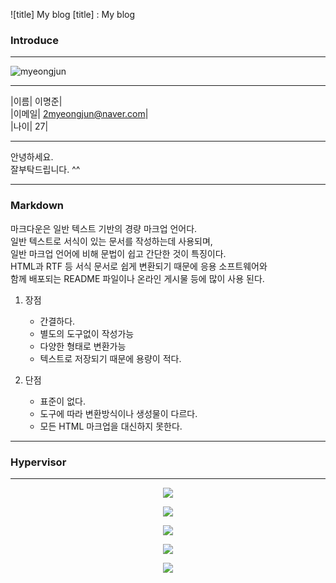 ![title] My blog
[title] : My blog

### Introduce

---

![myeongjun](https://user-images.githubusercontent.com/77829885/202432139-d9dfd194-b81e-4058-8de2-19aec00e2e7e.png)

---

|이름| 이명준|  
|이메일| 2myeongjun@naver.com|  
|나이| 27|  

---

안녕하세요.  
잘부탁드립니다. ^^

---

### Markdown

마크다운은 일반 텍스트 기반의 경량 마크업 언어다.  
일반 텍스트로 서식이 있는 문서를 작성하는데 사용되며,  
일반 마크업 언어에 비해 문법이 쉽고 간단한 것이 특징이다.  
HTML과 RTF 등 서식 문서로 쉽게 변환되기 때문에 응용 소프트웨어와  
함께 배포되는 README 파일이나 온라인 게시물 등에 많이 사용 된다.  

1. 장점
    - 간결하다.
    - 별도의 도구없이 작성가능
    - 다양한 형태로 변환가능
    - 텍스트로 저장되기 때문에 용량이 적다.

2. 단점
    - 표준이 없다.
    - 도구에 따라 변환방식이나 생성물이 다르다.
    - 모든 HTML 마크업을 대신하지 못한다.

---

### Hypervisor



---

<div align="center">

<a href="https://github.com/Leemyeongjun/Leemyeongjun.github.io"><img src="https://hits.seeyoufarm.com/api/count/incr/badge.svg?url=https%3A%2F%2Fleemyeongjun.github.io&count_bg=%23000000&title_bg=%23000000&icon=&icon_color=%23E7E7E7&title=Visit&edge_flat=false"/></a>

<a href="https://www.twitter.com" target="_blank"><img src="https://img.shields.io/badge/Twitter-1DA1F2?style=for-thebadge&logo=트위터아이콘&logoColor=black"/></a>

<a href="https://ko-kr.facebook.com/" target="_blank"><img src="https://img.shields.io/badge/Facebook-1877F2?style=for-thebadge&logo=페이스북아이콘&logoColor=black"/></a>

<a href="https://www.youtube.com/" target="_blank"><img src="https://img.shields.io/badge/Youtube-FF0000?style=for-thebadge&logo=유튜브아이콘&logoColor=wihte"/></a>

<a href="https://www.naver.com/" target="_blank"><img src="https://img.shields.io/badge/Naver-03C75A?style=for-thebadge&logo=네이버아이콘&logoColor=wihte"/></a>

</div>
